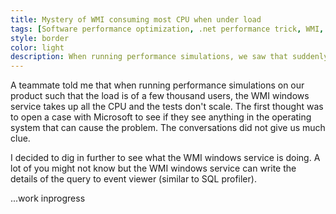 ```yaml
---
title: Mystery of WMI consuming most CPU when under load
tags: [Software performance optimization, .net performance trick, WMI, high CPU]
style: border 
color: light 
description: When running performance simulations, we saw that suddenly WMI (Windows management instrumentation) was taking an unusually high amount of CPU. We initially thought that it is an environmental issue but it turned out to be an innocent-looking line in our code. Read the post to understand how we investigated the problem and reached to a fix. 
---
```


A teammate told me that when running performance simulations on our product such that the load is of a few thousand users, the WMI windows service takes up all the CPU and the tests don't scale. The first thought was to open a case with Microsoft to see if they see anything in the operating system that can cause the problem. The conversations did not give us much clue. 

I decided to dig in further to see what the WMI windows service is doing. A lot of you might not know but the WMI windows service can write the details of the query to event viewer (similar to SQL profiler). 

...work inprogress
